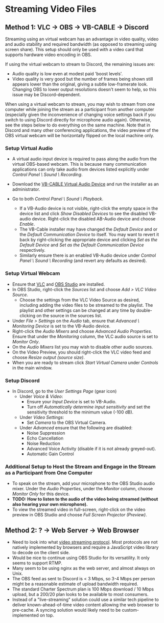 # Streaming Video Files

## Method 1: VLC -> OBS -> VB-CABLE -> Discord
Streaming using an virtual webcam has an advantage in video quality, video and audio stability and required bandwidth (as opposed to streaming using screen share). This setup should only be used with a video card that supports hardware video encoding in OBS.

If using the virtual webcam to stream to Discord, the remaining issues are:
* Audio quality is low even at modest paid 'boost levels'.
* Video quality is very good but the number of frames being shown still appears lower than the original, giving a subtle low-framerate look. Changing OBS to lower output resolutions doesn't seem to help, so this issue may be Discord-dependent.

When using a virtual webcam to stream, you may wish to stream from one computer while joining the stream as a participant from another computer (especially given the inconvenience of changing voice settings back if you switch to using Discord directly for microphone audio again). Otherwise, see the steps below to do everything on the same machine. Note that in Discord and many other conferencing applications, the video preview of the OBS virtual webcam will be horizontally flipped on the local machine only.

### Setup Virtual Audio
* A virtual audio input device is required to pass along the audio from the virtual OBS-based webcam. This is because many communication applications can only take audio from devices listed explicitly under *Control Panel \ Sound \ Recording*.
* Download the [VB-CABLE Virtual Audio Device](https://vb-audio.com/Cable/) and run the installer as an administrator.

* Go to both *Control Panel \ Sound \ Playback*. 
  * If a VB-Audio device is not visible, right-click the empty space in the device list and click *Show Disabled Devices* to see the disabled VB-audio device. Right-click the disabled AB-Audio device and choose *Enable*.
  * The VB-Cable installer may have changed the *Default Device* and or the *Default Communication Device* to itself. You may want to revert it back by right-clicking the appropriate device and clicking *Set as the Default Device* and *Set as the Default Communication Device* respectively.
  * Similarly ensure there is an enabled VB-Audio device under *Control Panel \ Sound \ Recording* (and revert any defaults as desired).

### Setup Virtual Webcam
* Ensure that [VLC](https://www.videolan.org/vlc/) and [OBS Studio](https://obsproject.com/) are installed.
* In OBS Studio, right-click the *Sources* list and choose *Add > VLC Video Source*. 
  * Choose the settings from the VLC Video Source as desired, including adding the video files to be streamed to the playlist. The playlist and other settings can be changed at any time by double-clicking on the source in the sources list.
* Under *File > Settings* on the *Audio* tab, ensure that *Advanced \ Monitoring Device* is set to the VB-Audio device.
* Right-click the *Audio Mixers* and choose  *Advanced Audio Properties*. Ensure that under the *Monitoring* column, the VLC audio source is set to *Monitor Only*.
* On the *Audio Mixers* list you may wish to disable other audio sources.
* On the Video Preview, you should right-click the VLC video feed and choose *Resize output (source size)*.
* When you are ready to stream click *Start Virtual Camera* under *Controls* in the main window.

### Setup Discord
* In Discord, go to the *User Settings Page* (gear icon)
  * Under *Voice & Video*:
    * Ensure your *Input Device* is set to VB-Audio.
    * Turn off *Automatically determine input sensitivity* and set the sensitivity threshold to the minimum value (-100 dB).
  * Under *Video Settings*:
    * Set *Camera* to the OBS Virtual Camera.
  * Under *Advanced* ensure that the following are disabled:
    * Noise Suppression
    * Echo Cancellation
    * Noise Reduction
    * Advanced Voice Activity (disable if it is not already greyed-out).
    * Automatic Gain Control
    
### Additional Setup to Host the Stream and Engage in the Stream as a Participant from One Computer 
* To speak on the stream, add your microphone to the OBS Studio audio mixer. Under the *Audio Properties*, under the *Monitor* column, choose *Monitor Only* for this device.
* **TODO: How to listen to the audio of the video being streamed (without also hearing your own microphone).**
* To view the streamed video in full-screen, right-click on the video preview in OBS Studio and choose *Full Screen Projector (Preview)*.

## Method 2: ? -> Web Server -> Web Browser
* Need to look into what [video streaming protocol](https://www.wowza.com/blog/streaming-protocols). Most protocols are not natively implemented by browsers and require a JavaScript video library to decode on the client side.
* Would be nice to continue using OBS Studio for its versatility. It only seems to support RTMP.
* Many seem to be using nginx as the web server, and almost always on Unix.
* The OBS feed as sent to Discord is < 3 Mbps, so 3-4 Mbps per person might be a reasonable estimate of upload bandwidth required.
* The standard Charter Spectrum plan is 100 Mbps download / 10 Mbps upload, but a 200/20 plan looks to be available to most consumers.
* Instead of a "live-streaming" solution could use a similar tech pipeline to deliver known-ahead-of-time video content allowing the web browser to pre-cache. A syncing solution would likely need to be custom-implemented on top.
